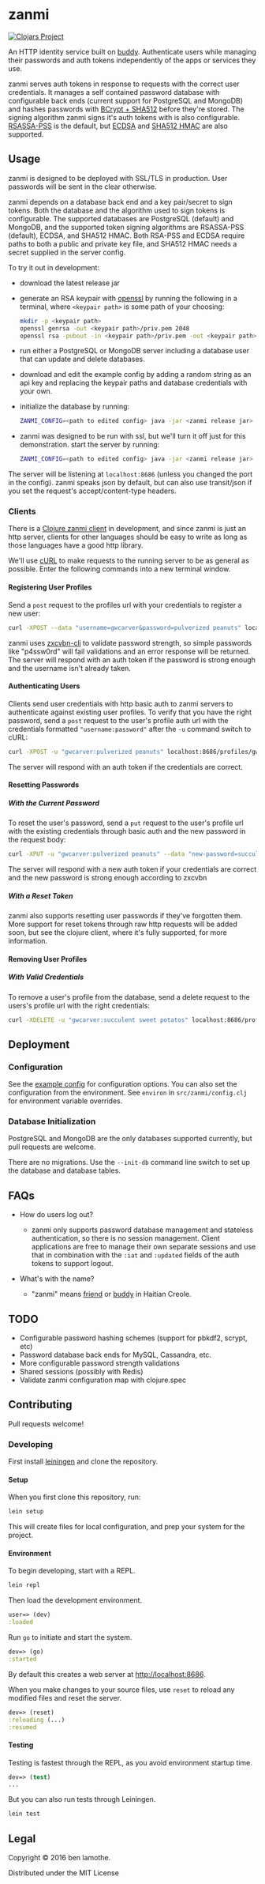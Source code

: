 # zanmi
[![Clojars Project](https://img.shields.io/clojars/v/zanmi.svg)](https://clojars.org/zanmi)

An HTTP identity service built
on [buddy](https://github.com/funcool/buddy). Authenticate users while managing
their passwords and auth tokens independently of the apps or services they use.

zanmi serves auth tokens in response to requests with the correct user
credentials. It manages a self contained password database with configurable
back ends (current support for PostgreSQL and MongoDB) and hashes passwords
with [BCrypt + SHA512](https://en.wikipedia.org/wiki/Bcrypt) before they're
stored. The signing algorithm zanmi signs it's auth tokens with is also
configurable. [RSASSA-PSS](https://en.wikipedia.org/wiki/PKCS_1) is the default,
but
[ECDSA](https://en.wikipedia.org/wiki/Elliptic_Curve_Digital_Signature_Algorithm) and
[SHA512 HMAC](https://en.wikipedia.org/wiki/SHA-2) are also supported.

## Usage
zanmi is designed to be deployed with SSL/TLS in production. User passwords will
be sent in the clear otherwise.

zanmi depends on a database back end and a key pair/secret to sign tokens. Both
the database and the algorithm used to sign tokens is configurable. The
supported databases are PostgreSQL (default) and MongoDB, and the supported
token signing algorithms are RSASSA-PSS (default), ECDSA, and SHA512 HMAC. Both
RSA-PSS and ECDSA require paths to both a public and private key file, and
SHA512 HMAC needs a secret supplied in the server config.

To try it out in development:

* download the latest release jar

* generate an RSA keypair with [openssl](https://www.openssl.org/) by running
  the following in a terminal, where `<keypair path>` is some path of your
  choosing:

  ```sh
  mkdir -p <keypair path>
  openssl genrsa -out <keypair path>/priv.pem 2048
  openssl rsa -pubout -in <keypair path>/priv.pem -out <keypair path>/pub.pem
  ```

* run either a PostgreSQL or MongoDB server including a database user that can
  update and delete databases.

* download and edit the example config by adding a random string as an api key
  and replacing the keypair paths and database credentials with your own.

* initialize the database by running:

  ```sh
  ZANMI_CONFIG=<path to edited config> java -jar <zanmi release jar> --init-db
  ```

* zanmi was designed to be run with ssl, but we'll turn it off just for this
  demonstration. start the server by running:

  ```sh
  ZANMI_CONFIG=<path to edited config> java -jar <zanmi release jar> --skip-ssl
  ```

The server will be listening at `localhost:8686` (unless you changed the port in
the config). zanmi speaks json by default, but can also use transit/json if you
set the request's accept/content-type headers.

### Clients
There is a [Clojure zanmi client](https://github.com/zonotope/zanmi-client) in
development, and since zanmi is just an http server, clients for other languages
should be easy to write as long as those languages have a good http library.

We'll use [cURL](https://curl.haxx.se) to make requests to the running server to
be as general as possible. Enter the following commands into a new terminal
window.

#### Registering User Profiles
Send a `post` request to the profiles url with your credentials to register a
new user:

```bash
curl -XPOST --data "username=gwcarver&password=pulverized peanuts" localhost:8686/profiles/
```

zanmi uses [zxcvbn-clj](https://github.com/zonotope/zxcvbn-clj) to validate
password strength, so simple passwords like "p4ssw0rd" will fail validations and
an error response will be returned. The server will respond with an auth token
if the password is strong enough and the username isn't already taken.

#### Authenticating Users
Clients send user credentials with http basic auth to zanmi servers to
authenticate against existing user profiles. To verify that you have the right
password, send a `post` request to the user's profile auth url with the
credentials formatted `"username:password"` after the `-u` command switch to
cURL:

```bash
curl -XPOST -u "gwcarver:pulverized peanuts" localhost:8686/profiles/gwcarver/auth
```

The server will respond with an auth token if the credentials are correct.

#### Resetting Passwords

##### With the Current Password
To reset the user's password, send a `put` request to the user's profile url
with the existing credentials through basic auth and the new password in the
request body:

```bash
curl -XPUT -u "gwcarver:pulverized peanuts" --data "new-password=succulent sweet potatos" localhost:8686/profiles/gwcarver
```

The server will respond with a new auth token if your credentials are correct
and the new password is strong enough according to zxcvbn

##### With a Reset Token
zanmi also supports resetting user passwords if they've forgotten them. More
support for reset tokens through raw http requests will be added soon, but see
the clojure client, where it's fully supported, for more information.


#### Removing User Profiles

##### With Valid Credentials
To remove a user's profile from the database, send a delete request to the
users's profile url with the right credentials:

```bash
curl -XDELETE -u "gwcarver:succulent sweet potatos" localhost:8686/profiles/gwcarver
```

## Deployment

### Configuration
See the [example config]() for configuration options. You can also set the
configuration from the environment. See `environ` in `src/zanmi/config.clj` for
environment variable overrides.

### Database Initialization
PostgreSQL and MongoDB are the only databases supported currently, but pull
requests are welcome.

There are no migrations. Use the `--init-db` command line switch to set up the
database and database tables.

## FAQs
* How do users log out?
  - zanmi only supports password database management and stateless
    authentication, so there is no session management. Client applications are
    free to manage their own separate sessions and use that in combination with
    the `:iat` and `:updated` fields of the auth tokens to support logout.

* What's with the name?
  - "zanmi" means [friend](https://github.com/cemerick/friend) or
    [buddy](https://github.com/funcool/buddy) in Haitian Creole.

## TODO
* Configurable password hashing schemes (support for pbkdf2, scrypt, etc)
* Password database back ends for MySQL, Cassandra, etc.
* More configurable password strength validations
* Shared sessions (possibly with Redis)
* Validate zanmi configuration map with clojure.spec

## Contributing
Pull requests welcome!

### Developing
First install [leiningen](http://leiningen.org/) and clone the repository.

#### Setup

When you first clone this repository, run:

```sh
lein setup
```

This will create files for local configuration, and prep your system
for the project.

#### Environment

To begin developing, start with a REPL.

```sh
lein repl
```

Then load the development environment.

```clojure
user=> (dev)
:loaded
```

Run `go` to initiate and start the system.

```clojure
dev=> (go)
:started
```

By default this creates a web server at <http://localhost:8686>.

When you make changes to your source files, use `reset` to reload any
modified files and reset the server.

```clojure
dev=> (reset)
:reloading (...)
:resumed
```

#### Testing

Testing is fastest through the REPL, as you avoid environment startup
time.

```clojure
dev=> (test)
...
```

But you can also run tests through Leiningen.

```sh
lein test
```

## Legal

Copyright © 2016 ben lamothe.

Distributed under the MIT License

